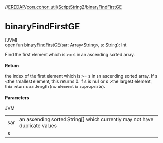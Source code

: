 //[ERDDAP](../../../index.md)/[com.cohort.util](../index.md)/[ScriptString2](index.md)/[binaryFindFirstGE](binary-find-first-g-e.md)

# binaryFindFirstGE

[JVM]\
open fun [binaryFindFirstGE](binary-find-first-g-e.md)(sar: Array&lt;[String](https://docs.oracle.com/en/java/javase/17/docs/api/java.base/java/lang/String.html)&gt;, s: [String](https://docs.oracle.com/en/java/javase/17/docs/api/java.base/java/lang/String.html)): Int

Find the first element which is &gt;= s in an ascending sorted array.

#### Return

the index of the first element which is &gt;= s in an ascending sorted array. If s &lt;the smallest element, this returns 0. If s is null or s &gt;the largest element, this returns sar.length (no element is appropriate).

#### Parameters

JVM

| | |
|---|---|
| sar | an ascending sorted String[] which currently may not have duplicate values |
| s |